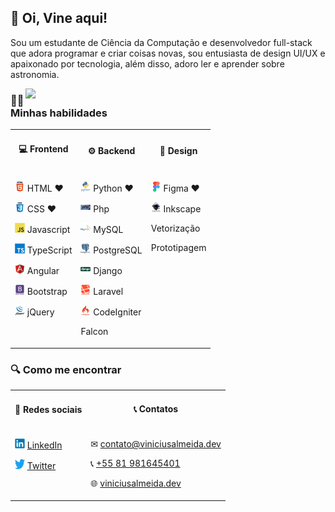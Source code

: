 <h2>👋 Oi, Vine aqui!</h2>
<p>
    Sou um estudante de Ciência da Computação e desenvolvedor full-stack que adora
    programar e criar coisas novas, sou entusiasta de design UI/UX e apaixonado por tecnologia, além disso, adoro ler e aprender sobre
    astronomia.
</p>
<img align="right" src="https://media.giphy.com/media/lJNoBCvQYp7nq/giphy.gif" width="480" />
<h3>👨‍💻 Minhas habilidades</h3>
<table border="0">
        <tr>
            <td align="center">
                <h4>💻 Frontend</h4>
            </td>
            <td align="center">
                <h4>⚙ Backend</h4>
            </td>
            <td align="center">
                <h4>🎨 Design</h4>
            </td>
        </tr>
        <tr>
            <td valign="top">
                <p>
                    <img src="https://raw.githubusercontent.com/devicons/devicon/master/icons/html5/html5-original-wordmark.svg" alt="html5" width="16" height="16" />
                    HTML ❤
                </p>
                <p>
                    <img src="https://raw.githubusercontent.com/devicons/devicon/master/icons/css3/css3-original-wordmark.svg" alt="css3" width="16" height="16" />
                    CSS ❤
                </p>
                <p>
                    <img src="https://raw.githubusercontent.com/devicons/devicon/master/icons/javascript/javascript-original.svg" alt="javascript" width="16" height="16" /> 
                    Javascript
                </p>
                <p>
                    <img src="https://raw.githubusercontent.com/devicons/devicon/master/icons/typescript/typescript-original.svg" alt="typescript" width="16" height="16" />
                    TypeScript
                </p>
                <p>
                    <img src="https://raw.githubusercontent.com/devicons/devicon/master/icons/angularjs/angularjs-original.svg" alt="angular-js" width="16" height="16" />
                    Angular
                </p>
                <p>
                    <img src="https://github.com/devicons/devicon/raw/master/icons/bootstrap/bootstrap-plain-wordmark.svg" alt="bootstrap" width="16" height="16" />
                    Bootstrap
                </p>
                <p>
                    <img src="https://github.com/devicons/devicon/raw/master/icons/jquery/jquery-original-wordmark.svg" alt="jquery" width="16" height="16" />
                    jQuery
                </p>
            </td>
            <td valign="top">
                <p>
                    <img src="https://raw.githubusercontent.com/devicons/devicon/master/icons/python/python-original-wordmark.svg" alt="python" width="16" height="16" />
                    Python ❤
                </p>
                <p>
                    <img src="https://raw.githubusercontent.com/devicons/devicon/master/icons/php/php-original.svg" alt="php" width="16" height="16" />
                    Php
                </p>
                <p>
                    <img src="https://raw.githubusercontent.com/devicons/devicon/master/icons/mysql/mysql-original-wordmark.svg" alt="mysql" width="16" height="16" />
                    MySQL
                </p>
                <p>
                    <img src="https://raw.githubusercontent.com//devicons/devicon/master/icons/postgresql/postgresql-original-wordmark.svg" alt="postgreSQL" width="16" height="16" />
                    PostgreSQL
                </p>
                <p>
                    <img src="https://raw.githubusercontent.com//devicons/devicon/master/icons/django/django-original.svg" alt="postgreSQL" width="16" height="16" />
                    Django
                </p>
                <p>
                    <img src="https://raw.githubusercontent.com/devicons/devicon/master/icons/laravel/laravel-plain-wordmark.svg" alt="laravel" width="16" height="16" />
                    Laravel
                </p>
                <p>
                    <img src="https://raw.githubusercontent.com/devicons/devicon/master/icons/codeigniter/codeigniter-plain-wordmark.svg" alt="codeigniter" width="16" height="16" />
                    CodeIgniter
                </p>
                <p>
                    Falcon
                </p>
            </td>
            <td valign="top">
                <p>
                    <img src="https://raw.githubusercontent.com/devicons/devicon/master/icons/figma/figma-original.svg" alt="figma" width="16" height="16" />
                    Figma ❤
                </p>
                <p>
                    <img src="https://raw.githubusercontent.com/devicons/devicon/master/icons/inkscape/inkscape-original-wordmark.svg" alt="inkscape" width="16" height="16" />
                    Inkscape
                </p>
                <p>
                    Vetorização
                </p>
                <p>
                    Prototipagem
                </p>
            </td>
        </tr>
</table>
<h3>🔍 Como me encontrar</h3>
<table border="0">
    <tr>
        <td align="center">
            <h4>👥 Redes sociais</h4>
        </td>
        <td align="center">
            <h4>📞 Contatos</h4>
        </td>
    </tr>
    <tr>
        <td valign="top">
            <p>
                <img src="https://raw.githubusercontent.com/devicons/devicon/master/icons/linkedin/linkedin-original.svg" alt="linkedin" width="16" height="16" />
                <a href="https://linkedin.com/in/vinesnts">LinkedIn</a>
            </p>
            <p>
                <img src="https://raw.githubusercontent.com/devicons/devicon/master/icons/twitter/twitter-original.svg" alt="linkedin" width="16" height="16" />
                <a href="https://twitter.com/vinesnts">Twitter</a>
            </p>
        </td>
        <td valign="top">
            <p>
                ✉ <a href="mailto:contato@viniciusalmeida.dev">contato@viniciusalmeida.dev</a>
            </p>
            <p>
                📞 <a href="https://wa.me/message/P2IWW4QTZN7TI1">+55 81 981645401</a>
            </p>
            <p>
                🌐 <a href="https:viniciusalmeida.dev">viniciusalmeida.dev</a>
            </p>
        </td>
    </tr>
</table>